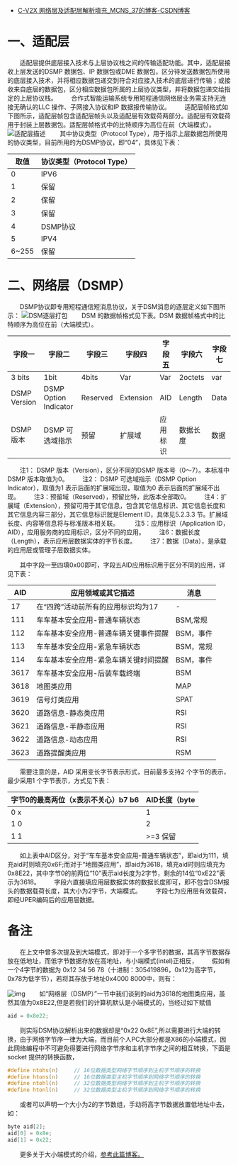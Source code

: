 - [C-V2X 网络层及适配层解析填充_MCNS_37的博客-CSDN博客](https://blog.csdn.net/qq_35308053/article/details/115091699?utm_medium=distribute.pc_aggpage_search_result.none-task-blog-2~aggregatepage~first_rank_ecpm_v1~rank_v31_ecpm-14-115091699.pc_agg_new_rank&utm_term=v2x协议栈&spm=1000.2123.3001.4430)

# 一、适配层

  适配层提供底层接入技术与上层协议栈之间的传输适配功能。其中，适配层接收上层发送的DSMP 数据包、IP 数据包或DME 数据包，区分待发送数据包所使用的底层接入技术，并将相应数据包递交到符合对应接入技术的底层进行传输；或接收来自底层的数据包，区分相应数据包所属的上层协议类型，并将数据包递交给指定的上层协议栈。
  合作式智能运输系统专用短程通信网络层业务需支持无连接无确认的LLC 操作、子网接入协议和IP 数据报传输协议。
  适配层帧格式如下图所示，适配层帧包含适配层帧头以及适配层有效载荷两部分。适配层有效载荷用于封装上层数据包。适配层帧格式中的比特顺序为高位在前（大端模式）。
![适配层描述](https://img-blog.csdnimg.cn/20210322194748164.png?x-oss-process=image/watermark,type_ZmFuZ3poZW5naGVpdGk,shadow_10,text_aHR0cHM6Ly9ibG9nLmNzZG4ubmV0L3FxXzM1MzA4MDUz,size_16,color_FFFFFF,t_70)
  其中协议类型（Protocol Type），用于指示上层数据包所使用的协议类型，目前所用的为DSMP协议，即“04”，具体见下表：

| 取值  | 协议类型（Protocol Type） |
| ----- | ------------------------- |
| 0     | IPV6                      |
| 1     | 保留                      |
| 2     | 保留                      |
| 3     | 保留                      |
| 4     | DSMP协议                  |
| 5     | IPV4                      |
| 6~255 | 保留                      |

# 二、网络层（DSMP）

  DSMP协议即专用短程通信短消息协议，关于DSM消息的逐层定义如下图所示：
![DSM逐层打包](https://img-blog.csdnimg.cn/20210322200022675.png?x-oss-process=image/watermark,type_ZmFuZ3poZW5naGVpdGk,shadow_10,text_aHR0cHM6Ly9ibG9nLmNzZG4ubmV0L3FxXzM1MzA4MDUz,size_16,color_FFFFFF,t_70)
  DSM 的数据帧格式见下表。DSM 数据帧格式中的比特顺序为高位在前（大端模式）。

| 字段一       | 字段二                | 字段三   | 字段四    | 字段五   | 字段六   | 字段七 |
| ------------ | --------------------- | -------- | --------- | -------- | -------- | ------ |
| 3 bits       | 1bit                  | 4bits    | Var       | Var      | 2octets  | var    |
| DSMP Version | DSMP Option Indicator | Reserved | Extension | AID      | Length   | Data   |
| DSMP 版本    | DSMP 可选域指示       | 预留     | 扩展域    | 应用标识 | 数据长度 | 数据   |

  注1： DSMP 版本（Version），区分不同的DSMP 版本号（0～7）。本标准中DSMP 版本取值为0。   注2： DSMP 可选域指示（DSMP Option Indicator），取值为1 表示后面的扩展域出现，取值为0 表示后面的扩展域不出现。   注3：预留域（Reserved），预留比特，此版本全部取0。   注4：扩展域（Extension），预留可用于其它信息，包含其它信息标识、其它信息长度和其它信息内容三部分，其它信息标识就是Element ID，具体见5.2.3.3 节。扩展域长度、内容等信息将与标准版本相关联。    注5：应用标识（Application ID，AID），应用服务商的应用标识，区分不同的应用。   注6：数据长度（Length），表示应用层数据实体的字节长度。   注7：数据（Data），是承载的应用层或管理子层数据实体。

  其中字段一至四填0x00即可，字段五AID应用标识用于区分不同的应用，详见下表：

| AID  | 应用领域或其它描述                    | 消息      |
| ---- | ------------------------------------- | --------- |
| 17   | 在“四跨”活动前所有的应用标识均为17    | -         |
| 111  | 车车基本安全应用-普通车辆状态         | BSM,常规  |
| 112  | 车车基本安全应用-普通车辆关键事件提醒 | BSM，事件 |
| 113  | 车车基本安全应用-紧急车辆状态         | BSM，常规 |
| 114  | 车车基本安全应用-紧急车辆关键时间提醒 | BSM，事件 |
| 3617 | 车车基本安全应用-后装车载终端         | BSM       |
| 3618 | 地图类应用                            | MAP       |
| 3619 | 信号灯类应用                          | SPAT      |
| 3620 | 道路信息-静态类应用                   | RSI       |
| 3621 | 道路信息-半静态应用                   | RSI       |
| 3622 | 道路信息-动态应用                     | RSI       |
| 3623 | 道路提醒类应用                        | RSM       |

  需要注意的是，AID 采用变长字节表示形式，目前最多支持2 个字节的表示，最少采用1 个字节表示，方式见下表：

| 字节0的最高两位（x表示不关心）b7 b6 | AID长度（byte |
| ----------------------------------- | ------------- |
| 0 x                                 | 1             |
| 1 0                                 | 2             |
| 1 1                                 | >=3 保留      |

  如上表中AID区分，对于“车车基本安全应用-普通车辆状态”，即aid为111，填充aid时则填充0x6F;而对于“地图类应用”，即aid为3618，填充aid时则应填充为0x8E22，其中字节0的前两位“10”表示aid长度为2字节，剩余的14位“0xE22”表示为3618。
  字段六直接填应用层数据实体的数据长度即可，即不包含DSM报头的数据载荷长度，其大小为2字节，大端模式。
  字段七为应用层有效载荷，即经UPER编码后的应用层数据。

# 备注

  在上文中曾多次提及到大端模式，即对于一个多字节的数据，其高字节数据存放在低地址，而低字节数据存放在高地址，与小端模式(intel)正相反，
  假如有一个4字节的数据为 0x12 34 56 78（十进制：305419896，0x12为高字节，0x78为低字节），若将其存放于地址0x4000 8000中，则有：

![img](https://img-blog.csdnimg.cn/20210322211444691.png)
  如“网络层（DSMP）”一节中我们谈到的aid为3618的地图类应用，虽然其值为0x8E22,但是若我们的计算机默认是小端模式的，当经过如下赋值

```c
aid = 0x8e22;
```

  则实际DSM协议解析出来的数据却是“0x22 0x8E”,所以需要进行大端的转换，由于网络字节序一律为大端，而目前个人PC大部分都是X86的小端模式，因此网络编程中不可避免得要进行网络字节序和主机字节序之间的相互转换，下面是 socket 提供的转换函数，

```c
#define ntohs(n)     // 16位数据类型网络字节顺序到主机字节顺序的转换  
#define htons(n)     // 16位数据类型主机字节顺序到网络字节顺序的转换  
#define ntohl(n)     // 32位数据类型网络字节顺序到主机字节顺序的转换  
#define htonl(n)     // 32位数据类型主机字节顺序到网络字节顺序的转换
```

  或者可以声明一个大小为2的字节数组，手动将高字节数据放置低地址中去，如：

```c
byte aid[2];
aid[0] = 0x8e;
aid[1] = 0x22;
```

  更多关于大小端模式的介绍，[参考此篇博客。](https://blog.csdn.net/weixin_40315804/article/details/79283397)